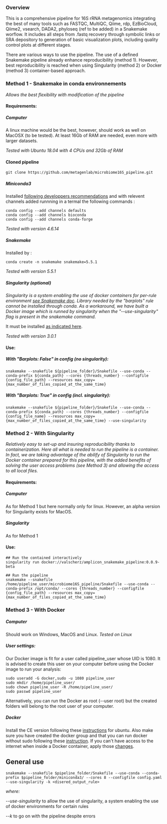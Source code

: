 
### Overview
This is a comprehensive pipeline for 16S rRNA metagenomics integrating the best of many tools such as FASTQC, MultiQC, Qiime, rdp, EzBioCloud, Qiime2, vsearch, DADA2, phyloseq (ref to be added) in a Snakemake worflow. It includes all steps from .fastq recovery through symbolic links or SRA depository to generation of basic visualization plots, including quality control plots at different stages. 
    
  There are various ways to use the pipeline. The use of a defined Snakemake pipeline already enhance reproducibility (method 1). However, best reproducibility is reached when using Singularity (method 2) or Docker (method 3) container-based approach.
  
### Method 1 - Snakemake in conda environnements
_Allows the best flexibility with modification of the pipeline_

#### Requirements:
##### Computer
A linux machine would be the best,  however, should work as well on MacOSX (to be tested). At least 16Gb of RAM are needed, even more with larger datasets.

_Tested with Ubuntu 18.04 with 4 CPUs and 32Gb of RAM_

#### Cloned pipeline
```
git clone https://github.com/metagenlab/microbiome16S_pipeline.git
```

##### Miniconda3
Installed [following developpers recommendations](https://docs.conda.io/en/latest/miniconda.html) and with relevent channels added runnning in a termal the following commands :
```
conda config --add channels defaults
conda config --add channels bioconda
conda config --add channels conda-forge
```

_Tested with version 4.6.14_

##### Snakemake
Installed by :
```
conda create -n snakemake snakemake=5.5.1
```


_Tested with version 5.5.1_

##### Singularity (optional)
_Singularity is a system enabling the use of docker containers for per-rule environment [see Snakemake doc](https://snakemake.readthedocs.io/en/v5.5.1/snakefiles/deployment.html). Library needed by the "barplots" rule cannot be installed through conda. As a workaround, we have built a Docker image which is runned by singularity when the "--use-singularity" flag is present in the snakemake command._
   
  
  It must be installed [as indicated here](https://www.sylabs.io/guides/3.0/user-guide.pdf). 
  
  _Tested with version 3.0.1_
  
#### Use:
##### With "Barplots: False" in config (no singularity):
```
snakemake --snakefile ${pipeline_folder}/Snakefile --use-conda --conda-prefix ${conda_path} --cores {threads_number} --configfile {config_file_path} --resources max_copy={max_number_of_files_copied_at_the_same_time}
```

##### With "Barplots: True" in config (incl. singularity):
 ```
snakemake --snakefile ${pipeline_folder}/Snakefile --use-conda --conda-prefix ${conda_path} --cores {threads_number} --configfile {config_file_name} --resources max_copy={max_number_of_files_copied_at_the_same_time} --use-singularity
```
 
  
### Method 2 - With Singularity
_Relatively easy to set-up and insuring reproducibility thanks to containerization. Here all what is needed to run the pipeline is a container. In fact, we are taking advantage of the abilify of Singularity to run the Docker container prepared for this pipeline, with the added benefits of solving the user access problems (see Method 3) and allowing the access to all local files._

#### Requirements:
##### Computer
As for Method 1 but here normally only for linux. However, an alpha version for Singularity exists for MacOS.

##### Singularity
As for Method 1

#### Use:

```
## Run the contained interactively
singularity run docker://valscherz/amplicon_snakemake_pipeline:0.0.9-beta

## Run the pipeline
snakemake --snakefile /home/pipeline_user/microbiome16S_pipeline/Snakefile --use-conda --conda-prefix /opt/conda/ --cores {threads_number} --configfile {config_file_path} --resources max_copy={max_number_of_files_copied_at_the_same_time}
```
  

### Method 3 - With Docker
##### Computer
Should work on Windows, MacOS and Linux.
_Tested on Linux_

##### User settings: 
Our Docker image is fit for a user called pipeline_user whose UID is 1080. It is advised to create this user on your computer before using the Docker image to run your analysis:

```
sudo useradd -G docker,sudo -u 1080 pipeline_user
sudo mkdir /home/pipeline_user/
sudo chown pipeline_user -R /home/pipeline_user/
sudo passwd pipeline_user
```

Alternatively, you can run the Docker as root (--user root) but the created folders will belong to the root user of your computer.

##### Docker
Install the CE version following these [instructions](https://docs.docker.com/install/linux/docker-ce/ubuntu/) for ubuntu. Also make sure you have created the docker group and that you can run docker without sudo following these [instruction](https://docs.docker.com/install/linux/linux-postinstall/). If you can't have access to the internet when inside a Docker container, apply those [changes](https://docs.docker.com/install/linux/linux-postinstall/#disable-dnsmasq).
  
  
## General use
```
snakemake --snakefile $pipeline_folder/Snakefile --use-conda --conda-prefix $pipeline_folder/miniconda3/ --cores 8 --configfile config.yaml --use-singularity -k <disered_output_rule>
```


_where:_

_--use-singularity_ to allow the use of singularity, a system enabling the use of docker environments for certain rules

_--k_ to go on with the pipeline despite errors

